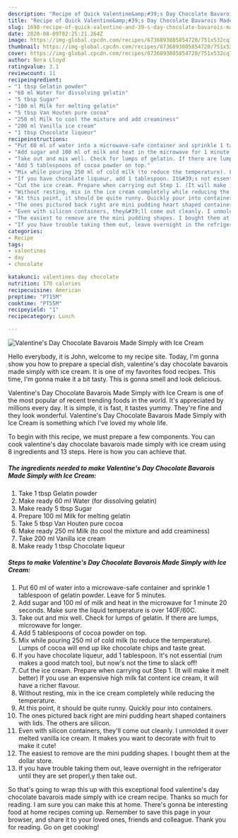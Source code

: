 ```yaml
---
description: "Recipe of Quick Valentine&amp;#39;s Day Chocolate Bavarois Made Simply with Ice Cream"
title: "Recipe of Quick Valentine&amp;#39;s Day Chocolate Bavarois Made Simply with Ice Cream"
slug: 1698-recipe-of-quick-valentine-and-39-s-day-chocolate-bavarois-made-simply-with-ice-cream
date: 2020-08-09T02:25:21.264Z
image: https://img-global.cpcdn.com/recipes/6736893805854720/751x532cq70/valentines-day-chocolate-bavarois-made-simply-with-ice-cream-recipe-main-photo.jpg
thumbnail: https://img-global.cpcdn.com/recipes/6736893805854720/751x532cq70/valentines-day-chocolate-bavarois-made-simply-with-ice-cream-recipe-main-photo.jpg
cover: https://img-global.cpcdn.com/recipes/6736893805854720/751x532cq70/valentines-day-chocolate-bavarois-made-simply-with-ice-cream-recipe-main-photo.jpg
author: Nora Lloyd
ratingvalue: 3.1
reviewcount: 11
recipeingredient:
- "1 tbsp Gelatin powder"
- "60 ml Water for dissolving gelatin"
- "5 tbsp Sugar"
- "100 ml Milk for melting gelatin"
- "5 tbsp Van Houten pure cocoa"
- "250 ml Milk to cool the mixture and add creaminess"
- "200 ml Vanilla ice cream"
- "1 tbsp Chocolate liqueur"
recipeinstructions:
- "Put 60 ml of water into a microwave-safe container and sprinkle 1 tablespoon of gelatin powder. Leave for 5 minutes."
- "Add sugar and 100 ml of milk and heat in the microwave for 1 minute 20 seconds. Make sure the liquid temperature is over 140F/60C."
- "Take out and mix well. Check for lumps of gelatin. If there are lumps, microwave for longer."
- "Add 5 tablespoons of cocoa powder on top."
- "Mix while pouring 250 ml of cold milk (to reduce the temperature). Lumps of cocoa will end up like chocolate chips and taste great."
- "If you have chocolate liqueur, add 1 tablespoon. It&#39;s not essential (rum makes a good match too), but now&#39;s not the time to slack off!"
- "Cut the ice cream. Prepare when carrying out Step 1. (It will make it melt better) If you use an expensive high milk fat content ice cream, it will have a richer flavour."
- "Without resting, mix in the ice cream completely while reducing the temperature."
- "At this point, it should be quite runny. Quickly pour into containers."
- "The ones pictured back right are mini pudding heart shaped containers with lids. The others are silicon."
- "Even with silicon containers, they&#39;ll come out cleanly. I unmolded it over melted vanilla ice cream. It makes you want to decorate with fruit to make it cute!"
- "The easiest to remove are the mini pudding shapes. I bought them at the dollar store."
- "If you have trouble taking them out, leave overnight in the refrigerator until they are set properl,y then take out."
categories:
- Recipe
tags:
- valentines
- day
- chocolate

katakunci: valentines day chocolate 
nutrition: 170 calories
recipecuisine: American
preptime: "PT15M"
cooktime: "PT55M"
recipeyield: "1"
recipecategory: Lunch

---
```



![Valentine&#39;s Day Chocolate Bavarois Made Simply with Ice Cream](https://img-global.cpcdn.com/recipes/6736893805854720/751x532cq70/valentines-day-chocolate-bavarois-made-simply-with-ice-cream-recipe-main-photo.jpg)

Hello everybody, it is John, welcome to my recipe site. Today, I'm gonna show you how to prepare a special dish, valentine&#39;s day chocolate bavarois made simply with ice cream. It is one of my favorites food recipes. This time, I'm gonna make it a bit tasty. This is gonna smell and look delicious.

Valentine&#39;s Day Chocolate Bavarois Made Simply with Ice Cream is one of the most popular of recent trending foods in the world. It's appreciated by millions every day. It is simple, it is fast, it tastes yummy. They're fine and they look wonderful. Valentine&#39;s Day Chocolate Bavarois Made Simply with Ice Cream is something which I've loved my whole life.




To begin with this recipe, we must prepare a few components. You can cook valentine&#39;s day chocolate bavarois made simply with ice cream using 8 ingredients and 13 steps. Here is how you can achieve that.

<!--inarticleads1-->

##### The ingredients needed to make Valentine&#39;s Day Chocolate Bavarois Made Simply with Ice Cream:

1. Take 1 tbsp Gelatin powder
1. Make ready 60 ml Water (for dissolving gelatin)
1. Make ready 5 tbsp Sugar
1. Prepare 100 ml Milk for melting gelatin
1. Take 5 tbsp Van Houten pure cocoa
1. Make ready 250 ml Milk (to cool the mixture and add creaminess)
1. Take 200 ml Vanilla ice cream
1. Make ready 1 tbsp Chocolate liqueur




<!--inarticleads2-->

##### Steps to make Valentine&#39;s Day Chocolate Bavarois Made Simply with Ice Cream:

1. Put 60 ml of water into a microwave-safe container and sprinkle 1 tablespoon of gelatin powder. Leave for 5 minutes.
1. Add sugar and 100 ml of milk and heat in the microwave for 1 minute 20 seconds. Make sure the liquid temperature is over 140F/60C.
1. Take out and mix well. Check for lumps of gelatin. If there are lumps, microwave for longer.
1. Add 5 tablespoons of cocoa powder on top.
1. Mix while pouring 250 ml of cold milk (to reduce the temperature). Lumps of cocoa will end up like chocolate chips and taste great.
1. If you have chocolate liqueur, add 1 tablespoon. It&#39;s not essential (rum makes a good match too), but now&#39;s not the time to slack off!
1. Cut the ice cream. Prepare when carrying out Step 1. (It will make it melt better) If you use an expensive high milk fat content ice cream, it will have a richer flavour.
1. Without resting, mix in the ice cream completely while reducing the temperature.
1. At this point, it should be quite runny. Quickly pour into containers.
1. The ones pictured back right are mini pudding heart shaped containers with lids. The others are silicon.
1. Even with silicon containers, they&#39;ll come out cleanly. I unmolded it over melted vanilla ice cream. It makes you want to decorate with fruit to make it cute!
1. The easiest to remove are the mini pudding shapes. I bought them at the dollar store.
1. If you have trouble taking them out, leave overnight in the refrigerator until they are set properl,y then take out.




So that's going to wrap this up with this exceptional food valentine&#39;s day chocolate bavarois made simply with ice cream recipe. Thanks so much for reading. I am sure you can make this at home. There's gonna be interesting food at home recipes coming up. Remember to save this page in your browser, and share it to your loved ones, friends and colleague. Thank you for reading. Go on get cooking!
